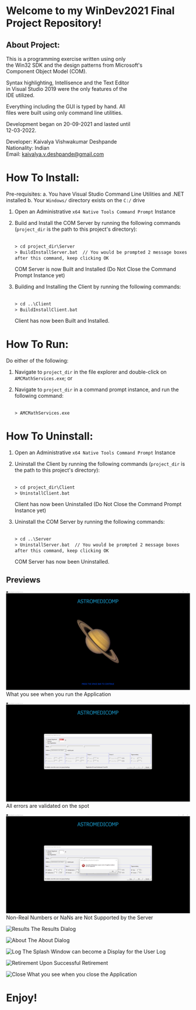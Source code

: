 # Welcome to my WinDev2021 Final Project Repository!

## About Project:

This is a programming exercise written using only  <br />
the Win32 SDK and the design patterns from Microsoft's  <br />
Component Object Model (COM).  <br />

Syntax highlighting, Intellisence and the Text Editor  <br />
in Visual Studio 2019 were the only features of the  <br />
IDE utilized.  <br />

Everything including the GUI is typed by hand. All  <br />
files were built using only command line utilities.  <br />

Development began on 20-09-2021 and lasted until  <br />
12-03-2022.  <br />

Developer:   Kaivalya Vishwakumar Deshpande  <br />
Nationality: Indian  <br />
Email: kaivalya.v.deshpande@gmail.com  <br />

# How To Install:

Pre-requisites:
a. You have Visual Studio Command Line Utilities and .NET installed
b. Your `Windows/` directory exists on the `C:/` drive

1. Open an Administrative `x64 Native Tools Command Prompt` Instance

2. Build and Install the COM Server by running the following commands
   (`project_dir` is the path to this project's directory):
   
   	```Batchfile
	
   	> cd project_dir\Server
   	> BuildInstallServer.bat  // You would be prompted 2 message boxes after this command, keep clicking OK
   	```

   COM Server is now Built and Installed (Do Not Close the Command Prompt Instance yet)

3. Building and Installing the Client by running the following commands: 
	
	```Batchfile
	
	> cd ..\Client
	> BuildInstallClient.bat
	```

   Client has now been Built and Installed.

# How To Run:

Do either of the following:

1. Navigate to `project_dir` in the file explorer and double-click on `AMCMathServices.exe`; or

2. Navigate to `project_dir` in a command prompt instance, and run the following command:

	```Batchfile
	
	> AMCMathServices.exe
	```

# How To Uninstall:

1. Open an Administrative `x64 Native Tools Command Prompt` Instance

2. Uninstall the Client by running the following commands
   (`project_dir` is the path to this project's directory):

	```Batchfile
	
	> cd project_dir\Client
	> UninstallClient.bat
	```

   Client has now been Uninstalled (Do Not Close the Command Prompt Instance yet)

3. Uninstall the COM Server by running the following commands:
   	
	```Batchfile
	
	> cd ..\Server
	> UninstallServer.bat  // You would be prompted 2 message boxes after this command, keep clicking OK
	```

   COM Server has now been Uninstalled.

## Previews

![Splash Screen](Previews/01_Splash.png)
What you see when you run the Application

![Spot Validation](Previews/02_SpotValidation.png)
All errors are validated on the spot

![Negative Square Roots](Previews/04_NegativeSquareRoots.png)
Non-Real Numbers or NaNs are Not Supported by the Server

![Results](Preview/05_Results.png)
The Results Dialog

![About](Preview/06_About.png)
The About Dialog

![Log](Preview/07_Log.png)
The Splash Window can become a Display for the User Log

![Retirement](Preview/08_UponRetirement.png)
Upon Successful Retirement

![Close](Preview/09_Close.png)
What you see when you close the Application

# Enjoy!
